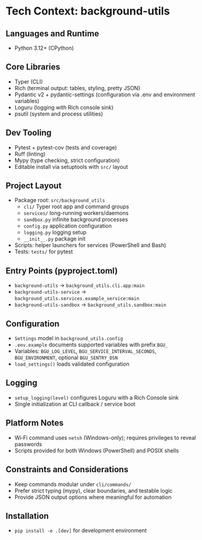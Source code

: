 # Tech Context: background-utils

## Languages and Runtime
- Python 3.12+ (CPython)

## Core Libraries
- Typer (CLI)
- Rich (terminal output: tables, styling, pretty JSON)
- Pydantic v2 + pydantic-settings (configuration via .env and environment variables)
- Loguru (logging with Rich console sink)
- psutil (system and process utilities)

## Dev Tooling
- Pytest + pytest-cov (tests and coverage)
- Ruff (linting)
- Mypy (type checking, strict configuration)
- Editable install via setuptools with `src/` layout

## Project Layout
- Package root: `src/background_utils`
  - `cli/` Typer root app and command groups
  - `services/` long-running workers/daemons
  - `sandbox.py` infinite background processes
  - `config.py` application configuration
  - `logging.py` logging setup
  - `__init__.py` package init
- Scripts: helper launchers for services (PowerShell and Bash)
- Tests: `tests/` for pytest

## Entry Points (pyproject.toml)
- `background-utils` → `background_utils.cli.app:main`
- `background-utils-service` → `background_utils.services.example_service:main`
- `background-utils-sandbox` → `background_utils.sandbox:main`

## Configuration
- `Settings` model in `background_utils.config`
- `.env.example` documents supported variables with prefix `BGU_`
- Variables: `BGU_LOG_LEVEL`, `BGU_SERVICE_INTERVAL_SECONDS`, `BGU_ENVIRONMENT`, optional `BGU_SENTRY_DSN`
- `load_settings()` loads validated configuration

## Logging
- `setup_logging(level)` configures Loguru with a Rich Console sink
- Single initialization at CLI callback / service boot

## Platform Notes
- Wi‑Fi command uses `netsh` (Windows-only); requires privileges to reveal passwords
- Scripts provided for both Windows (PowerShell) and POSIX shells

## Constraints and Considerations
- Keep commands modular under `cli/commands/`
- Prefer strict typing (mypy), clear boundaries, and testable logic
- Provide JSON output options where meaningful for automation

## Installation
- `pip install -e .[dev]` for development environment